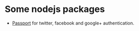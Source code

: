 Some nodejs packages
=======

- [Passport](http://passportjs.org/) for twitter, facebook and google+ authentication.
